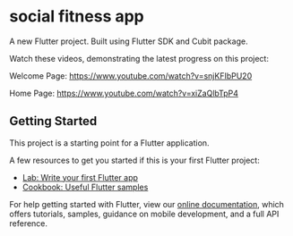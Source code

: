# social fitness app

A new Flutter project. Built using Flutter SDK and Cubit package. 

Watch these videos, demonstrating the latest progress on this project:

Welcome Page: https://www.youtube.com/watch?v=snjKFIbPU20

Home Page: https://www.youtube.com/watch?v=xiZaQlbTpP4


## Getting Started

This project is a starting point for a Flutter application.

A few resources to get you started if this is your first Flutter project:

- [Lab: Write your first Flutter app](https://flutter.dev/docs/get-started/codelab)
- [Cookbook: Useful Flutter samples](https://flutter.dev/docs/cookbook)

For help getting started with Flutter, view our
[online documentation](https://flutter.dev/docs), which offers tutorials,
samples, guidance on mobile development, and a full API reference.
